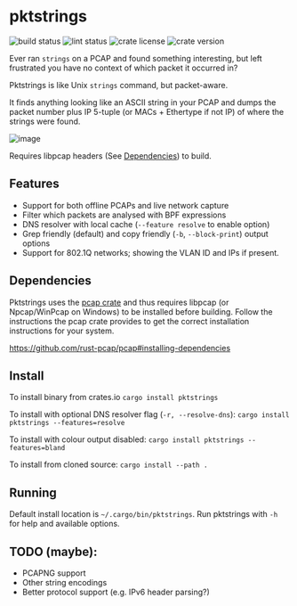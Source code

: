 # pktstrings

![build status](https://github.com/JamoBox/pktstrings/actions/workflows/ci.yml/badge.svg)
![lint status](https://github.com/JamoBox/pktstrings/actions/workflows/rust-clippy.yml/badge.svg)
![crate license](https://img.shields.io/crates/l/pktstrings)
![crate version](https://img.shields.io/crates/v/pktstrings)

Ever ran `strings` on a PCAP and found something interesting, but left frustrated you have no context of which packet it occurred in?

Pktstrings is like Unix `strings` command, but packet-aware.

It finds anything looking like an ASCII string in your PCAP and dumps the packet number plus IP 5-tuple (or MACs + Ethertype if not IP) of where the strings were found.

![image](https://user-images.githubusercontent.com/2273100/201542679-2ce4e1c9-bb0e-40f5-899e-c75c55dbe860.png)

Requires libpcap headers (See [Dependencies](#Dependencies)) to build.

## Features
 - Support for both offline PCAPs and live network capture
 - Filter which packets are analysed with BPF expressions
 - DNS resolver with local cache (`--feature resolve` to enable option)
 - Grep friendly (default) and copy friendly (`-b`, `--block-print`) output options
 - Support for 802.1Q networks; showing the VLAN ID and IPs if present.

## Dependencies
Pktstrings uses the [pcap crate](https://crates.io/crates/pcap) and thus requires libpcap (or Npcap/WinPcap on Windows) to be installed before building.
Follow the instructions the pcap crate provides to get the correct installation instructions for your system.

https://github.com/rust-pcap/pcap#installing-dependencies

## Install
To install binary from crates.io
`cargo install pktstrings`

To install with optional DNS resolver flag (`-r, --resolve-dns`):
`cargo install pktstrings --features=resolve`

To install with colour output disabled:
`cargo install pktstrings --features=bland`

To install from cloned source:
`cargo install --path .`

## Running
Default install location is `~/.cargo/bin/pktstrings`.
Run pktstrings with `-h` for help and available options.

## TODO (maybe):
- PCAPNG support
- Other string encodings
- Better protocol support (e.g. IPv6 header parsing?)
